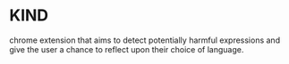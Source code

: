 # KIND
chrome extension that aims to detect potentially harmful expressions and give the user a chance to reflect upon their choice of language.
